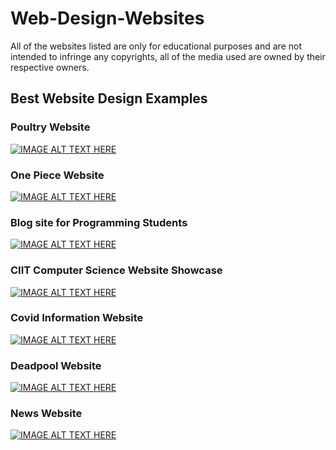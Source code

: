 # Web-Design-Websites

All of the websites listed are only for educational purposes and are not intended to infringe any copyrights, all of the media used are owned by their respective owners.

## Best Website Design Examples
### Poultry Website
[![IMAGE ALT TEXT HERE](http://img.youtube.com/vi/Anc7-4LNdlQ/0.jpg)](https://youtu.be/Anc7-4LNdlQ)

### One Piece Website
[![IMAGE ALT TEXT HERE](http://img.youtube.com/vi/dGpwu1_G3MI/0.jpg)](https://youtu.be/dGpwu1_G3MI)

### Blog site for Programming Students
[![IMAGE ALT TEXT HERE](http://img.youtube.com/vi/2StaHSUKSM8/0.jpg)](https://youtu.be/2StaHSUKSM8)

### CIIT Computer Science Website Showcase
[![IMAGE ALT TEXT HERE](http://img.youtube.com/vi/N5NLbbPYqLA/0.jpg)](https://youtu.be/N5NLbbPYqLA)

### Covid Information Website
[![IMAGE ALT TEXT HERE](http://img.youtube.com/vi/ISwMVCwGI28/0.jpg)](https://youtu.be/ISwMVCwGI28)

### Deadpool Website
[![IMAGE ALT TEXT HERE](http://img.youtube.com/vi/4LeG7-h_Mm8/0.jpg)](https://youtu.be/4LeG7-h_Mm8)

### News Website
[![IMAGE ALT TEXT HERE](http://img.youtube.com/vi/fNIz2wfsG3E/0.jpg)](https://youtu.be/fNIz2wfsG3E)

